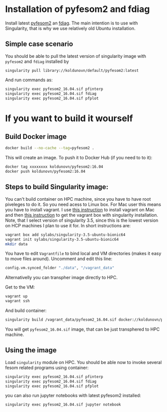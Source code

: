 Installation of pyfesom2 and fdiag
==================================

Install latest [pyfesom2](https://github.com/FESOM/pyfesom2) an [fdiag](https://github.com/FESOM/fdiag). The main intention is to use with Singularity, that is why we use relatively old Ubuntu installation. 

Simple case scenario
--------------------

You should be able to pull the latest version of singularity image with `pyfesom2` and `fdiag` installed by

```
singularity pull library://koldunovn/default/pyfesom2:latest
```

And run commands as:

```bash
singularity exec pyfesom2_16.04.sif pfinterp
singularity exec pyfesom2_16.04.sif fdiag
singularity exec pyfesom2_16.04.sif pfplot
```

If you want to build it wourself
================================

Build Docker image
------------------

```bash
docker build --no-cache --tag=pyfesom2 .
```

This will create an image. To push it to Docker Hub (if you need to to it):

```bash
docker tag xxxxxxxx koldunovn/pyfesom2:16.04
docker push koldunovn/pyfesom2:16.04
```

Steps to build Singularity image:
---------------------------------
You can't build container on HPC machine, since you have to have root piveleges to do it. So you need acess to Linux box. For Mac user this means you have to install vagrant. I use [this instruction](https://www.taniarascia.com/what-are-vagrant-and-virtualbox-and-how-do-i-use-them/) to install vagrant on Mac and then [this instruction](https://sylabs.io/guides/3.0/user-guide/installation.html#singularity-vagrant-box) to get the vagrant box with singularity installation. Note, that I select version of singularity 3.5, since this is the lowest version on HCP machines I plan to use it for. In short instructions are:

```bash  
vagrant box add sylabs/singularity-3.5-ubuntu-bionic64
vagrant init sylabs/singularity-3.5-ubuntu-bionic64
mkdir data
```
You have to edit `Vagrantfile` to bind local and VM directories (makes it easy to move files around). Uncomment and edit this line:
```python
config.vm.synced_folder "./data", "/vagrant_data"
```
Alternativelly you can transpher image directly to HPC.

Get to the VM:
```bash
vagrant up
vagrant ssh
```

And build container:

```bash
singularity build /vagrant_data/pyfesom2_16.04.sif docker://koldunovn/pyfesom2:16.04
```

You will get `pyfesom2_16.04.sif` image, that can be just transphered to HPC machine. 

Using the image
---------------

Load `singularity` module on HPC. You should be able now to invoke several fesom related programs using container:

```bash
singularity exec pyfesom2_16.04.sif pfinterp
singularity exec pyfesom2_16.04.sif fdiag
singularity exec pyfesom2_16.04.sif pfplot
```

you can also run jupyter notebooks with latest pyfesom2 installed:

```
singularity exec pyfesom2_16.04.sif jupyter notebook
```
